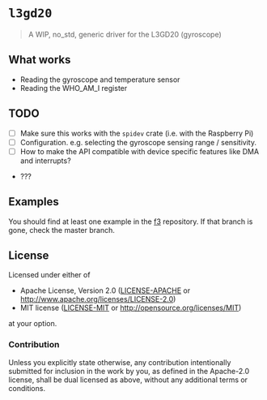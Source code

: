 # `l3gd20`

> A WIP, no_std, generic driver for the L3GD20 (gyroscope)

## What works

- Reading the gyroscope and temperature sensor
- Reading the WHO_AM_I register

## TODO

- [ ] Make sure this works with the `spidev` crate (i.e. with the Raspberry Pi)
- [ ] Configuration. e.g. selecting the gyroscope sensing range / sensitivity.
- [ ] How to make the API compatible with device specific features like DMA and interrupts?
- ???

## Examples

You should find at least one example in the [f3] repository. If that branch is gone, check
the master branch.

[f3]: https://github.com/japaric/f3/tree/singletons/examples

## License

Licensed under either of

- Apache License, Version 2.0 ([LICENSE-APACHE](LICENSE-APACHE) or
  http://www.apache.org/licenses/LICENSE-2.0)
- MIT license ([LICENSE-MIT](LICENSE-MIT) or http://opensource.org/licenses/MIT)

at your option.

### Contribution

Unless you explicitly state otherwise, any contribution intentionally submitted for inclusion in the
work by you, as defined in the Apache-2.0 license, shall be dual licensed as above, without any
additional terms or conditions.
